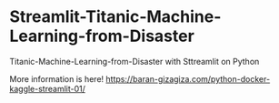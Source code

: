 # Streamlit-Titanic-Machine-Learning-from-Disaster
Titanic-Machine-Learning-from-Disaster with Sttreamlit on Python


More information is here!
https://baran-gizagiza.com/python-docker-kaggle-streamlit-01/
